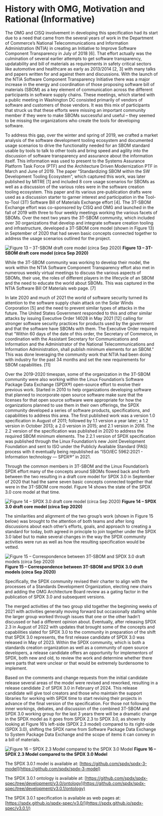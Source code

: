 # History with OMG, Motivation and Rational (Informative)

The OMG and CISQ involvement in developing this specification had its start due
to a need that came from the several years of work in the Department of
Commerce’s National Telecommunications and Information Administration (NTIA) in
creating an Initiative to Improve Software Component Transparency in July of
2018 [6]. That effort actually was the culmination of several earlier attempts
to get software transparency, updatability and bill of materials as
requirements in safety critical sectors like automotive and healthcare as early
as 2013/2014 [2, 3] with many talks and papers written for and against them and
discussions. With the launch of the NTIA Software Component Transparency
Initiative there was a major increase in the energy and coordination of those
proposing software bill of materials (SBOM) as a key element of communication
across the different participants in software supply chains.
These meetings, which started with a public meeting in Washington DC consisted
primarily of vendors of software and customers of those vendors.
It was this mix of participants that struck us that these efforts were missing
an important community member if they were to make SBOMs successful and useful
– they seemed to be missing the organizations who create the tools for
developing software.

To address this gap, over the winter and spring of 2019, we crafted a market
analysis of the software development tooling ecosystem and documented usage
scenarios to drive the functionality needed for an SBOM standard usable by
tools to talk to other tools and bring speed and agility into the discussion of
software transparency and assurance about the information itself. This
information was used to present to the Systems Assurance Platform Task Force
(PTF) and the Architecture Driven Modernization PTF in March and June of 2019.
The paper “Standardizing SBOM within the SW Development Tooling Ecosystem”,
which captured this work, was later published by MITRE [1] and included 8 core
usage scenarios for SBOMs as well as a discussion of the various roles were in
the software creation tooling ecosystem. This paper and its various
pre-publication drafts were used as a discussion starter to garner interest and
participation in the Tool-to-Tool (3T) Software Bill of Materials Exchange
effort [4]. The 3T-SBOM Exchange effort was co-sponsored by CISQ and OMG and
launched in the fall of 2019 with three to four weekly meetings working the
various facets of SBOMs. Over the next two years the 3T-SBOM community, which
included over 30 organizations that develop and integrate software creation
tooling and infrastructure, developed a 3T-SBOM core model (shown in Figure 13)
in September of 2020 that had seven basic concepts connected together to
address the usage scenarios outlined for the project.

![Figure 13 – 3T-SBOM draft core model (circa Sep 2020)](images/3tsbom-draft-core.png "Figure 13 – 3T-SBOM draft core model (circa Sep 2020)")
**Figure 13 – 3T-SBOM draft core model (circa Sep 2020)**

While the 3T-SBOM community was working to develop their model, the work within
the NTIA Software Component Transparency effort also met in numerous weekly
virtual meetings to discuss the various aspects of SBOMs, their use, the roles
of different players in the lifecycle of an SBOM and the need to educate the
world about SBOMs. This was captured in the NTIA Software Bill Of Materials
web page. [7]

In late 2020 and much of 2021 the world of software security turned its
attention to the software supply chain attack on the Solar Winds Corporation
[5] and the need to prevent similar types of attacks in the future. The United
States Government responded to this and other similar attacks by issuing
Executive Order 14028 in May 2021 [12] calling for stronger software security
practices for products used by the government and that the software have SBOMs
with them. The Executive Order required that “Within 60 days of the date of
this order, the Secretary of Commerce, in coordination with the Assistant
Secretary for Communications and Information and the Administrator of the
National Telecommunications and Information Administration, shall publish
minimum elements for an SBOM.” This was done leveraging the community work that
NTIA had been doing with industry for the past 34 months and set the new
requirements for SBOM capabilities. [11]

Over the 2019-2020 timespan, some of the organization in the 3T-SBOM community
were also working within the Linux Foundation’s Software Package Data Exchange
(SPDX®) open-source effort to evolve their previous work. Started in 2010 to
help organizations developing software that planned to incorporate open source
software make sure that the licenses for that open source software were
appropriate for how the organizations planned to use them in their own
offerings, the SPDX community developed a series of software products,
specifications, and capabilities to address this area. The first published work
was a version 1.0 specification in August of 2011; followed by 1.1 version a
year later; a 1.2 version in October 2013; a 2.0 version in 2015; and 2.1
version in 2016. The 2.2 version of the specification was published in 2020 to address the required SBOM minimum elements. The 2.2.1 version of SPDX specification was published through the Linux
Foundation’s new Joint Development Foundation and sent to ISO under the
Publicly Available Standard (PAS) process with it eventually being republished
as “ISO/IEC 5962:2021 - Information technology — SPDX®” in 2021.

Through the common members in 3T-SBOM and the Linux Foundation’s SPDX effort
many of the concepts around SBOMs flowed back and forth between the two
resulting in a draft core model for SPDX 3.0 in September of 2020 that had the
same seven basic concepts connected together that were in the 3T-SBOM core
model. Figure 14 shows the state of the SPDX 3.0 core model at that time.

![Figure 14 – SPDX 3.0 draft core model (circa Sep 2020)](images/spdx30-draft-core.png "Figure 14 – SPDX 3.0 draft core model (circa Sep 2020)")
**Figure 14 – SPDX 3.0 draft core model (circa Sep 2020)**

The similarities and alignment of the two group’s work (shown in Figure 15
below) was brought to the attention of both teams and after long discussions
about each other’s efforts, goals, and approach to creating a standard for
today, both agreed in principle to join together under the SPDX 3.0 label but
to make several changes in the way the SPDX community activities were run as
well as how the resulting specification would be vetted.

![Figure 15 – Correspondence between 3T-SBOM and SPDX 3.0 draft models (circa Sep 2020)](images/3tsbom-spdx30-correspondence.png "Figure 15 – Correspondence between 3T-SBOM and SPDX 3.0 draft models (circa Sep 2020)")
**Figure 15 – Correspondence between 3T-SBOM and SPDX 3.0 draft models (circa
Sep 2020)**

Specifically, the SPDX community revised their charter to align with the
processes of a Standards Development Organization, electing new chairs and
adding the OMG Architecture Board review as a gating factor in the publication
of SPDX 3.0 and subsequent versions.

The merged activities of the two group slid together the beginning weeks of
2021 with activities generally moving forward but occasionally stalling while
the larger group worked through issues that one or the other hadn’t discussed
or had a different opinion about. Eventually, after releasing SPDX 2.3 in
August of 2022 with updates that brought some of the concepts and capabilities
slated for SPDX 3.0 to the community in preparation of the shift that SPDX 3.0
represents, the first release candidate of SPDX 3.0 was released in May of
2023. Within the SPDX community, which is both a standards creation
organization as well as a community of open source developers, a release
candidate offers an opportunity for implementors of SPDX, both new and old, to
review the work and determine whether there were parts that were unclear or
that would be extremely burdensome to implement.

Based on the comments and change requests from the initial candidate release
several areas of the model were revised and reworked, resulting in a release
candidate 2 of SPDX 3.0 in February of 2024. This release candidate will give
tool creators and those who maintain the support libraries for working with
SPDX time to start revising their projects in advance of the final version of
the specification. For those not following the inner workings, debates, and
discussion of the combined 3T-SBOM and SPDX 3.0 working group for the last 3
years there will be a dramatic change in the SPDX model as it goes from SPDX
2.3 to SPDX 3.0, as shown by looking at Figure 16’s left-side (SPDX 2.3 model)
compared to its right-side (SPDX 3.0), shifting the SPDX name from Software
Package Data Exchange to System Package Data Exchange and the scope of items it
can convey in a bill of materials.

![Figure 16 – SPDX 2.3 Model compared to the SPDX 3.0 Model](images/spdx23-spdx30-comparison.png "Figure 16 – SPDX 2.3 Model compared to the SPDX 3.0 Model")
**Figure 16 – SPDX 2.3 Model compared to the SPDX 3.0 Model**

The SPDX 3.0.1 model is available at:
[https://github.com/spdx/spdx-3-model](https://github.com/spdx/spdx-3-model)

The SPDX 3.0.1 ontology is available at:
[https://github.com/spdx/spdx-spec/tree/development/v3.0/ontology](https://github.com/spdx/spdx-spec/tree/development/v3.0.1/ontology)

The SPDX 3.0.1 specification is available as web pages at:
[https://spdx.github.io/spdx-spec/v3.0/](https://spdx.github.io/spdx-spec/v3.0.1/)
